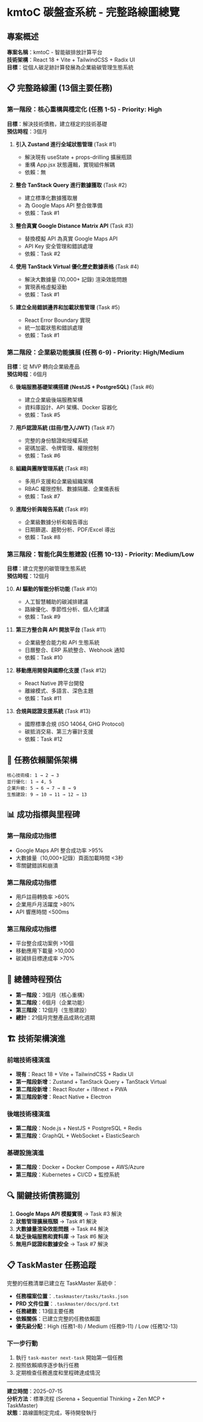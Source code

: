 # kmtoC 碳盤查系統 - 完整路線圖總覽

## 專案概述
**專案名稱**：kmtoC - 智能碳排放計算平台  
**技術架構**：React 18 + Vite + TailwindCSS + Radix UI  
**目標**：從個人碳足跡計算發展為企業級碳管理生態系統  

## 📋 完整路線圖 (13個主要任務)

### 第一階段：核心重構與穩定化 (任務 1-5) - Priority: High
**目標**：解決技術債務，建立穩定的技術基礎  
**預估時程**：3個月

1. **引入 Zustand 進行全域狀態管理** (Task #1)
   - 解決現有 useState + props-drilling 擴展瓶頸
   - 重構 App.jsx 狀態邏輯，實現組件解耦
   - 依賴：無

2. **整合 TanStack Query 進行數據獲取** (Task #2)
   - 建立標準化數據獲取層
   - 為 Google Maps API 整合做準備
   - 依賴：Task #1

3. **整合真實 Google Distance Matrix API** (Task #3)
   - 替換模擬 API 為真實 Google Maps API
   - API Key 安全管理和錯誤處理
   - 依賴：Task #2

4. **使用 TanStack Virtual 優化歷史數據表格** (Task #4)
   - 解決大數據量 (10,000+ 記錄) 渲染效能問題
   - 實現表格虛擬滾動
   - 依賴：Task #1

5. **建立全局錯誤邊界和加載狀態管理** (Task #5)
   - React Error Boundary 實現
   - 統一加載狀態和錯誤處理
   - 依賴：Task #1

### 第二階段：企業級功能擴展 (任務 6-9) - Priority: High/Medium
**目標**：從 MVP 轉向企業級產品  
**預估時程**：6個月

6. **後端服務基礎架構搭建 (NestJS + PostgreSQL)** (Task #6)
   - 建立企業級後端服務架構
   - 資料庫設計、API 架構、Docker 容器化
   - 依賴：Task #5

7. **用戶認證系統 (註冊/登入/JWT)** (Task #7)
   - 完整的身份驗證和授權系統
   - 密碼加密、令牌管理、權限控制
   - 依賴：Task #6

8. **組織與團隊管理系統** (Task #8)
   - 多用戶支援和企業級組織架構
   - RBAC 權限控制、數據隔離、企業儀表板
   - 依賴：Task #7

9. **進階分析與報告系統** (Task #9)
   - 企業級數據分析和報告導出
   - 日期篩選、趨勢分析、PDF/Excel 導出
   - 依賴：Task #8

### 第三階段：智能化與生態建設 (任務 10-13) - Priority: Medium/Low
**目標**：建立完整的碳管理生態系統  
**預估時程**：12個月

10. **AI 驅動的智能分析功能** (Task #10)
    - 人工智慧輔助的碳減排建議
    - 路線優化、季節性分析、個人化建議
    - 依賴：Task #9

11. **第三方整合與 API 開放平台** (Task #11)
    - 企業級整合能力和 API 生態系統
    - 日曆整合、ERP 系統整合、Webhook 通知
    - 依賴：Task #10

12. **移動應用開發與國際化支援** (Task #12)
    - React Native 跨平台開發
    - 離線模式、多語言、深色主題
    - 依賴：Task #11

13. **合規與認證支援系統** (Task #13)
    - 國際標準合規 (ISO 14064, GHG Protocol)
    - 碳抵消交易、第三方審計支援
    - 依賴：Task #12

## 🔄 任務依賴關係架構
```
核心技術棧: 1 → 2 → 3
並行優化: 1 → 4, 5
企業升級: 5 → 6 → 7 → 8 → 9
生態建設: 9 → 10 → 11 → 12 → 13
```

## 📊 成功指標與里程碑

### 第一階段成功指標
- Google Maps API 整合成功率 >95%
- 大數據量（10,000+記錄）頁面加載時間 <3秒
- 零關鍵錯誤和崩潰

### 第二階段成功指標  
- 用戶註冊轉換率 >60%
- 企業用戶月活躍度 >80%
- API 響應時間 <500ms

### 第三階段成功指標
- 平台整合成功案例 >10個
- 移動應用下載量 >10,000
- 碳減排目標達成率 >70%

## 🎯 總體時程預估
- **第一階段**：3個月（核心重構）
- **第二階段**：6個月（企業功能）  
- **第三階段**：12個月（生態建設）
- **總計**：21個月完整產品成熟化週期

## 🏗️ 技術架構演進

### 前端技術棧演進
- **現有**：React 18 + Vite + TailwindCSS + Radix UI
- **第一階段新增**：Zustand + TanStack Query + TanStack Virtual
- **第二階段新增**：React Router + i18next + PWA
- **第三階段新增**：React Native + Electron

### 後端技術棧演進
- **第二階段**：Node.js + NestJS + PostgreSQL + Redis
- **第三階段**：GraphQL + WebSocket + ElasticSearch

### 基礎設施演進
- **第二階段**：Docker + Docker Compose + AWS/Azure
- **第三階段**：Kubernetes + CI/CD + 監控系統

## 🔍 關鍵技術債務識別
1. **Google Maps API 模擬實現** → Task #3 解決
2. **狀態管理擴展瓶頸** → Task #1 解決  
3. **大數據量渲染效能問題** → Task #4 解決
4. **缺乏後端服務和資料庫** → Task #6 解決
5. **無用戶認證和數據安全** → Task #7 解決

## 📋 TaskMaster 任務追蹤

完整的任務清單已建立在 TaskMaster 系統中：
- **任務檔案位置**：`.taskmaster/tasks/tasks.json`
- **PRD 文件位置**：`.taskmaster/docs/prd.txt`
- **任務總數**：13個主要任務
- **依賴關係**：已建立完整的任務依賴圖
- **優先級分配**：High (任務1-8) / Medium (任務9-11) / Low (任務12-13)

### 下一步行動
1. 執行 `task-master next-task` 開始第一個任務
2. 按照依賴順序逐步執行任務
3. 定期檢查任務進度和里程碑達成情況

---
**建立時間**：2025-07-15  
**分析方法**：標準流程 (Serena + Sequential Thinking + Zen MCP + TaskMaster)  
**狀態**：路線圖制定完成，等待開發執行